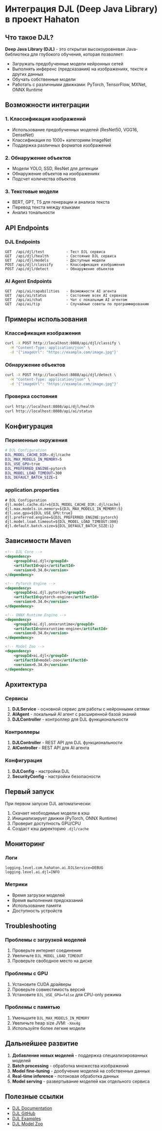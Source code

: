# Интеграция DJL (Deep Java Library) в проект Hahaton

## Что такое DJL?

**Deep Java Library (DJL)** - это открытая высокоуровневая Java-библиотека для глубокого обучения, которая позволяет:

- Загружать предобученные модели нейронных сетей
- Выполнять инференс (предсказания) на изображениях, тексте и других данных
- Обучать собственные модели
- Работать с различными движками: PyTorch, TensorFlow, MXNet, ONNX Runtime

## Возможности интеграции

### 1. Классификация изображений
- Использование предобученных моделей (ResNet50, VGG16, DenseNet)
- Классификация по 1000+ категориям ImageNet
- Поддержка различных форматов изображений

### 2. Обнаружение объектов
- Модели YOLO, SSD, ResNet для детекции
- Обнаружение объектов на изображениях
- Подсчет количества объектов

### 3. Текстовые модели
- BERT, GPT, T5 для генерации и анализа текста
- Перевод текста между языками
- Анализ тональности

## API Endpoints

### DJL Endpoints

```
GET  /api/djl/test          - Тест DJL сервиса
GET  /api/djl/health        - Состояние DJL сервиса
GET  /api/djl/models        - Доступные модели
POST /api/djl/classify      - Классификация изображения
POST /api/djl/detect        - Обнаружение объектов
```

### AI Agent Endpoints

```
GET  /api/ai/capabilities   - Возможности AI агента
GET  /api/ai/status         - Состояние всех AI сервисов
GET  /api/ai/chat           - Чат с локальным AI агентом
GET  /api/ai/tip            - Случайные советы по программированию
```

## Примеры использования

### Классификация изображения

```bash
curl -X POST http://localhost:8080/api/djl/classify \
  -H "Content-Type: application/json" \
  -d '{"imageUrl": "https://example.com/image.jpg"}'
```

### Обнаружение объектов

```bash
curl -X POST http://localhost:8080/api/djl/detect \
  -H "Content-Type: application/json" \
  -d '{"imageUrl": "https://example.com/image.jpg"}'
```

### Проверка состояния

```bash
curl http://localhost:8080/api/djl/health
curl http://localhost:8080/api/ai/status
```

## Конфигурация

### Переменные окружения

```bash
# DJL Configuration
DJL_MODEL_CACHE_DIR=.djl/cache
DJL_MAX_MODELS_IN_MEMORY=5
DJL_USE_GPU=true
DJL_PREFERRED_ENGINE=pytorch
DJL_MODEL_LOAD_TIMEOUT=300
DJL_DEFAULT_BATCH_SIZE=1
```

### application.properties

```properties
# DJL Configuration
djl.model.cache.dir=${DJL_MODEL_CACHE_DIR:.djl/cache}
djl.max.models.in.memory=${DJL_MAX_MODELS_IN_MEMORY:5}
djl.use.gpu=${DJL_USE_GPU:true}
djl.preferred.engine=${DJL_PREFERRED_ENGINE:pytorch}
djl.model.load.timeout=${DJL_MODEL_LOAD_TIMEOUT:300}
djl.default.batch.size=${DJL_DEFAULT_BATCH_SIZE:1}
```

## Зависимости Maven

```xml
<!-- DJL Core -->
<dependency>
    <groupId>ai.djl</groupId>
    <artifactId>api</artifactId>
    <version>0.34.0</version>
</dependency>

<!-- PyTorch Engine -->
<dependency>
    <groupId>ai.djl.pytorch</groupId>
    <artifactId>pytorch-engine</artifactId>
    <version>0.34.0</version>
</dependency>

<!-- ONNX Runtime Engine -->
<dependency>
    <groupId>ai.djl.onnxruntime</groupId>
    <artifactId>onnxruntime-engine</artifactId>
    <version>0.34.0</version>
</dependency>

<!-- Model Zoo -->
<dependency>
    <groupId>ai.djl</groupId>
    <artifactId>model-zoo</artifactId>
    <version>0.34.0</version>
</dependency>
```

## Архитектура

### Сервисы

1. **DJLService** - основной сервис для работы с нейронными сетями
2. **AIAgent** - локальный AI агент с расширенной базой знаний
3. **DJLController** - контроллер для DJL функциональности

### Контроллеры

1. **DJLController** - REST API для DJL функциональности
2. **AIController** - REST API для AI агента

### Конфигурация

1. **DJLConfig** - настройки DJL
2. **SecurityConfig** - настройки безопасности

## Первый запуск

При первом запуске DJL автоматически:

1. Скачает необходимые модели в кэш
2. Инициализирует движки (PyTorch, ONNX Runtime)
3. Проверит доступность GPU/CPU
4. Создаст кэш директорию `.djl/cache`

## Мониторинг

### Логи

```properties
logging.level.com.hahaton.ai.DJLService=DEBUG
logging.level.ai.djl=INFO
```

### Метрики

- Время загрузки моделей
- Время выполнения предсказаний
- Использование памяти
- Доступность устройств

## Troubleshooting

### Проблемы с загрузкой моделей

1. Проверьте интернет соединение
2. Увеличьте `DJL_MODEL_LOAD_TIMEOUT`
3. Проверьте свободное место на диске

### Проблемы с GPU

1. Установите CUDA драйверы
2. Проверьте совместимость версий
3. Установите `DJL_USE_GPU=false` для CPU-only режима

### Проблемы с памятью

1. Уменьшите `DJL_MAX_MODELS_IN_MEMORY`
2. Увеличьте heap size JVM: `-Xmx4g`
3. Используйте более легкие модели

## Дальнейшее развитие

1. **Добавление новых моделей** - поддержка специализированных моделей
2. **Batch processing** - обработка множества изображений
3. **Model fine-tuning** - дообучение моделей на собственных данных
4. **Real-time inference** - потоковая обработка данных
5. **Model serving** - развертывание моделей как отдельного сервиса

## Полезные ссылки

- [DJL Documentation](https://djl.ai/)
- [DJL GitHub](https://github.com/deepjavalibrary/djl)
- [DJL Examples](https://github.com/deepjavalibrary/djl/tree/master/examples)
- [DJL Model Zoo](https://github.com/deepjavalibrary/djl/tree/master/model-zoo)
